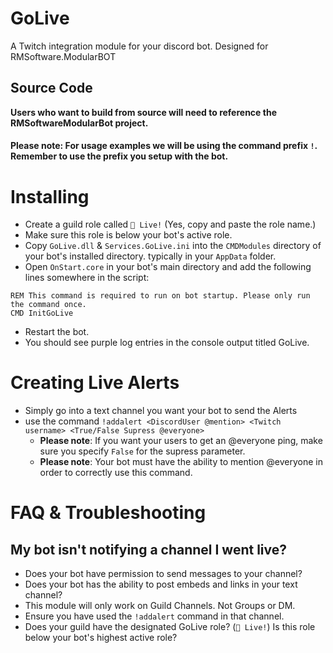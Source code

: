# GoLive
A Twitch integration module for your discord bot. Designed for RMSoftware.ModularBOT
## Source Code
**Users who want to build from source will need to reference the RMSoftwareModularBot project.**

#### Please note: For usage examples we will be using the command prefix `!`. Remember to use the prefix you setup with the bot.
# Installing
* Create a guild role called `🔴 Live!` (Yes, copy and paste the role name.)
* Make sure this role is below your bot's active role.
* Copy `GoLive.dll` &amp; `Services.GoLive.ini` into the `CMDModules` directory of your bot's installed directory. typically in your `AppData` folder.
* Open `OnStart.core` in your bot's main directory and add the following lines somewhere in the script:
```DOS
REM This command is required to run on bot startup. Please only run the command once.
CMD InitGoLive
```
* Restart the bot.
* You should see purple log entries in the console output titled GoLive.


# Creating Live Alerts
* Simply go into a text channel you want your bot to send the Alerts
* use the command `!addalert <DiscordUser @mention> <Twitch username> <True/False Supress @everyone>`
	* **Please note**: If you want your users to get an @everyone ping, make sure you specify `False` for the supress parameter.
	* **Please note**: Your bot must have the ability to mention @everyone in order to correctly use this command.

# FAQ &amp; Troubleshooting
## My bot isn't notifying a channel I went live?
* Does your bot have permission to send messages to your channel?
* Does your bot has the ability to post embeds and links in your text channel?
* This module will only work on Guild Channels. Not Groups or DM.
* Ensure you have used the `!addalert` command in that channel.
* Does your guild have the designated GoLive role? (`🔴 Live!`) Is this role below your bot's highest active role?

